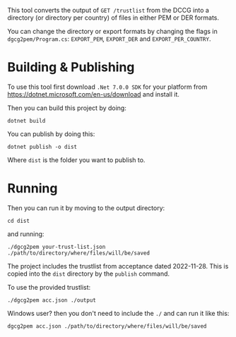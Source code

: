 This tool converts the output of `GET /trustlist` from the DCCG into a directory (or directory per country) of files in either PEM or DER formats.

You can change the directory or export formats by changing the flags in `dgcg2pem/Program.cs`: `EXPORT_PEM`, `EXPORT_DER` and `EXPORT_PER_COUNTRY`.

# Building & Publishing

To use this tool first download `.Net 7.0.0 SDK` for your platform from https://dotnet.microsoft.com/en-us/download and install it. 

Then you can build this project by doing:

	dotnet build

You can publish by doing this:

	dotnet publish -o dist

Where `dist` is the folder you want to publish to.

# Running

Then you can run it by moving to the output directory:

	cd dist

and running:

	./dgcg2pem your-trust-list.json ./path/to/directory/where/files/will/be/saved

The project includes the trustlist from acceptance dated 2022-11-28. This is copied into the `dist` directory by the `publish` command.

To use the provided trustlist:

	./dgcg2pem acc.json ./output

Windows user? then you don't need to include the `./` and can run it like this:

	dgcg2pem acc.json ./path/to/directory/where/files/will/be/saved
